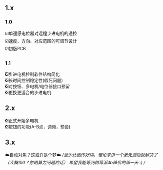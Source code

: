 ## 1.x
### 1.0
☑️单遥感电位器对远程步进电机的遥控  
☑️速度、方向、对应范围的可调节设计  
☑️初版PCB
### 1.1
❎步进电机控制软件结构简化  
❎长时间控制稳定性(假死问题)  
❎对按钮、多电机/电位器接口预留  
❎更换更适合的步进电机

## 2.x
❎正式开始多电机  
❎按钮的功能(A-B点，调频，预设)

## 3.x
☁️自动对焦？这或许是个梦☁️
*/至少比图传好搞，理论来讲一个激光测距就解决了（大概100？忽略算力问题的话）
希望我能等到树莓派4b降价的那一天 :) /*
